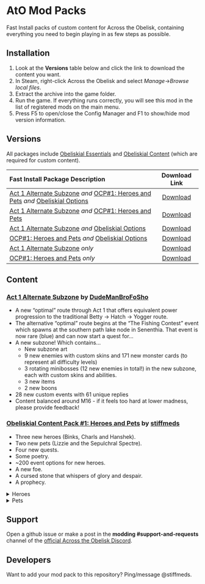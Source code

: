 # AtO Mod Packs

Fast Install packs of custom content for Across the Obelisk, containing everything you need to begin playing in as few steps as possible.

## Installation

1. Look at the **Versions** table below and click the link to download the content you want.
2. In Steam, right-click Across the Obelisk and select _Manage_->_Browse local files_.
3. Extract the archive into the game folder. 
5. Run the game. If everything runs correctly, you will see this mod in the list of registered mods on the main menu.
5. Press F5 to open/close the Config Manager and F1 to show/hide mod version information.

## Versions

All packages include [Obeliskial Essentials](https://across-the-obelisk.thunderstore.io/package/meds/Obeliskial_Essentials/) and [Obeliskial Content](https://across-the-obelisk.thunderstore.io/package/meds/Obeliskial_Content/) (which are required for custom content).

| Fast Install Package Description                                                                                | Download Link |
|:-------------------------------------------------------------------------------------------|:----:|
| [Act 1 Alternate Subzone](https://across-the-obelisk.thunderstore.io/package/dudebrobelisk/Act_1_Alternate_Subzone/) *and* [OCP#1: Heroes and Pets](https://across-the-obelisk.thunderstore.io/package/meds/OCP_1_Heroes_and_Pets/) *and* [Obeliskial Options](https://across-the-obelisk.thunderstore.io/package/meds/Obeliskial_Options/) | [Download](https://github.com/stiffmeds/AtO-Mod-Packs/raw/main/FastInstall_OO+Act1Alt+HeroesPets.zip) |
| [Act 1 Alternate Subzone](https://across-the-obelisk.thunderstore.io/package/dudebrobelisk/Act_1_Alternate_Subzone/) *and* [OCP#1: Heroes and Pets](https://across-the-obelisk.thunderstore.io/package/meds/OCP_1_Heroes_and_Pets/)                              | [Download](https://github.com/stiffmeds/AtO-Mod-Packs/raw/main/FastInstall_Act1Alt+HeroesPets.zip) |
| [Act 1 Alternate Subzone](https://across-the-obelisk.thunderstore.io/package/dudebrobelisk/Act_1_Alternate_Subzone/) *and* [Obeliskial Options](https://across-the-obelisk.thunderstore.io/package/meds/Obeliskial_Options/) | [Download](https://github.com/stiffmeds/AtO-Mod-Packs/raw/main/FastInstall_OO+Act1Alt.zip) |
| [OCP#1: Heroes and Pets](https://across-the-obelisk.thunderstore.io/package/meds/OCP_1_Heroes_and_Pets/) *and* [Obeliskial Options](https://across-the-obelisk.thunderstore.io/package/meds/Obeliskial_Options/) | [Download](https://github.com/stiffmeds/AtO-Mod-Packs/raw/main/FastInstall_OO+HeroesPets.zip) |
| [Act 1 Alternate Subzone](https://across-the-obelisk.thunderstore.io/package/dudebrobelisk/Act_1_Alternate_Subzone/) *only* | [Download](https://github.com/stiffmeds/AtO-Mod-Packs/raw/main/FastInstall_Act1Alt.zip) |
| [OCP#1: Heroes and Pets](https://across-the-obelisk.thunderstore.io/package/meds/OCP_1_Heroes_and_Pets/) *only* | [Download](https://github.com/stiffmeds/AtO-Mod-Packs/raw/main/FastInstall_HeroesPets.zip) |

## Content

### [Act 1 Alternate Subzone](https://across-the-obelisk.thunderstore.io/package/dudebrobelisk/Act_1_Alternate_Subzone/) by [DudeManBroFoSho](https://github.com/DudeManBroFoSho)

* A new “optimal” route through Act 1 that offers equivalent power progression to the traditional Betty -> Hatch -> Yogger route.
* The alternative “optimal” route begins at the “The Fishing Contest” event which spawns at the southern path lake node in Senenthia. That event is now rare (blue) and can now start a quest for…
* A new subzone! Which contains…
  * New subzone art
  * 9 new enemies with custom skins and 171 new monster cards (to represent all difficulty levels)
  * 3 rotating minibosses (12 new enemies in total!) in the new subzone, each with custom skins and abilities.
  * 3 new items
  * 2 new boons
* 28 new custom events with 61 unique replies
* Content balanced around M16 - if it feels too hard at lower madness, please provide feedback!

### [Obeliskial Content Pack #1: Heroes and Pets](https://across-the-obelisk.thunderstore.io/package/meds/OCP_1_Heroes_and_Pets/) by [stiffmeds](https://github.com/stiffmeds)

* Three new heroes (Binks, Charls and Hanshek).
* Two new pets (Lizzie and the Sepulchral Spectre).
* Four new quests.
* Some poetry.
* ~200 event options for new heroes.
* A new foe.
* A cursed stone that whispers of glory and despair.
* A prophecy.

<details>
<summary>Heroes</summary>
<details>
<summary>Binks (Scout)</summary>

### Starter Cards

![Concussive Shot](https://i.imgur.com/J9NuJgN.png)   and   ![Scattershot](https://i.imgur.com/loHyU9b.png)

### Starter Item

![Gun](https://i.imgur.com/T36qj5Z.png)

### Passive

*Sharpshooter*: At the start of your turn, gain 1 Sharp

### Level 2

![Magic Bullet](https://i.imgur.com/NmWBCDq.png)   or   ![Midas Touch](https://i.imgur.com/8lKKo1n.png)

### Level 3

**Gotta Go Fast**: Fast on this hero increases piercing damage by 3 per stack and cannot be dispelled unless specified.

*or*

**Fleet Feet**: Fast on all heroes can stack and cannot be dispelled unless specified. +1 Fast charges.

### Level 4

![Hail of Bullets](https://i.imgur.com/lcCq116.png)   or   ![Skillful](https://i.imgur.com/O1JRyuy.png)

### Level 5

**Ranged Specialist**: When you play a Ranged Attack, reduce the cost of all Ranged Attacks in your hand by 1 until discarded. (2 times/turn)

*or*

**Smooth Operator**: At the start of your turn, discover 5 random Skills from any class and choose 1 to add to your hand (cost 0).
</details>
<details>
<summary>Charls (Healer/Mage)</summary>

### Starter Card

![Healing Totem](https://i.imgur.com/9kYIC1I.png)

### Starter Item

![Druidic Focus](https://i.imgur.com/aUDfqGr.png)

### Passive

**Pacemaker**: At the start of your turn, gain 1 Regeneration and suffer 1 Spark.

### Level 2

![Juice Cleanse](https://i.imgur.com/THddUSp.png)   or   ![Crack of Thunder](https://i.imgur.com/MFekclq.png)

### Level 3

**Life Insurance**: When you play a Defense, reduce the cost of the highest cost Healing Spell in your hand by 1 until discarded. When you play a Healing Spell, reduce the cost of the highest cost Defense in your hand by 1 until discarded. (3 times/turn)

*or*

**Druidic Duality**: When you play a Healer card, reduce the cost of the highest cost Mage card in your hand by 1 until discarded. When you play a Mage card, reduce the cost of the highest cost Healer card in your hand by 1 until discarded. (3 times/turn)

### Level 4

![Peaceful Retirement](https://i.imgur.com/juJii2J.png)   or   ![Mandatory Retirement](https://i.imgur.com/m9wdUat.png)

### Level 5

**Friendly Old Wolf**: +1 charges for all auras.

*or*

**Rude Old Wolf**: +1 charges for all curses.
</details>
<details>
<summary>Hanshek (Mage) (+4 extra skins)</summary>
<details>
<summary>Skins</summary>

![Avarice](https://i.imgur.com/xeOzYCm.png) ![Envy](https://i.imgur.com/RdJrF5I.png) ![Pride](https://i.imgur.com/7InEfYo.png) ![Clone](https://i.imgur.com/Ts7oOBb.png)
</details>

### Starter Card

![Shadow Clone](https://i.imgur.com/ZcvRD2t.png)

### Starter Item

![Sepulchral Spectre](https://i.imgur.com/Ld66oFr.png) ![Pet Wither](https://i.imgur.com/ki2x3LF.png)

### Passive

**Dark Rituals**: +1 Dark charges and gain access to Ancient Darkness prestige deck.

<details>
<summary>Ancient Darkness prestige deck</summary>

![Amplified Agony](https://i.imgur.com/KXXpote.png) ![Black Pyre](https://i.imgur.com/6g8jakU.png) ![Dark Constraint](https://i.imgur.com/BGUzLgz.png) ![Dark Cremation](https://i.imgur.com/ACp2Bb3.png) ![Dark Lightning](https://i.imgur.com/I9mSpS4.png) ![Fear](https://i.imgur.com/wMstL3Q.png) ![Hellfire](https://i.imgur.com/JafKx14.png) ![Inferno](https://i.imgur.com/8DW7CQ5.png) ![Loss](https://i.imgur.com/sKWpC74.png) ![Nightfall](https://i.imgur.com/V4ZtstA.png) ![Prey](https://i.imgur.com/qHcZUQm.png) ![Shared Suffering](https://i.imgur.com/ZbYYz19.png) ![Touch of the Grave](https://i.imgur.com/jnAJ0A6.png) ![Twilight Slaughter](https://i.imgur.com/BwONCHb.png) ![Wither](https://i.imgur.com/6ia9W2r.png)
</details>

### Level 2

![Abyssal Barrier](https://i.imgur.com/GP58FT5.png)   or   ![Abyssal Wrath](https://i.imgur.com/uIijOUM.png)

### Level 3

**Crepuscular**: At the end of each turn, apply 1 Dark to each combatant for each unique curse it has.

*or*

**Vengeance**: When damaged, apply 1 Dark and Purge 1 aura from all monsters (1 time/turn)

### Level 4

![Penumbra](https://i.imgur.com/zv1Mnpa.png) + ![Enveloping Shadows](https://i.imgur.com/97irUc1.png)   or   ![Hecatomb](https://i.imgur.com/kNzBc4M.png)

### Level 5

**Dark Designs**: When you play a Shadow Spell, reduce the cost of the highest cost Shadow Spell in your hand by 3 until discarded (2 times/turn)

*or*

**Unwilling Sacrifice**: At the start of your turn, add 1 Unwilling Sacrifice to your hand.

![Unwilling Sacrifice](https://i.imgur.com/fHDMgng.png)

</details>
</details>

<details>
<summary>Pets</summary>

### Lizzie (available in the shop)

![Lizzie](https://i.imgur.com/l1Ra6iZ.png) ![Pet Camouflage](https://i.imgur.com/0wUxOND.png)

### Sepulchral Spectre (do Hanshek's unlock quest)

![Sepulchral Spectre](https://i.imgur.com/Ld66oFr.png) ![Pet Wither](https://i.imgur.com/ki2x3LF.png)
</details>

## Support

Open a github issue or make a post in the **modding #support-and-requests** channel of the [official Across the Obelisk Discord](https://discord.gg/across-the-obelisk-679706811108163701).

## Developers

Want to add your mod pack to this repository? Ping/message @stiffmeds.